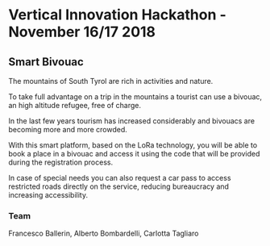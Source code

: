 # Vertical Innovation Hackathon - November 16/17 2018
## Smart Bivouac

The mountains of South Tyrol are rich in activities and nature.

To take full advantage on a trip in the mountains a tourist can use a bivouac, an high altitude refugee, free of charge.

In the last few years tourism has increased considerably and bivouacs are becoming more and more crowded.

With this smart platform, based on the LoRa technology, you will be able to book a place in a bivouac and access it using the code that will be provided during the registration process.

In case of special needs you can also request a car pass to access restricted roads directly on the service, reducing bureaucracy and increasing accessibility.

### Team
Francesco Ballerin, Alberto Bombardelli, Carlotta Tagliaro
